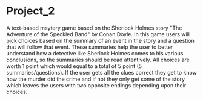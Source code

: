 # Project_2
A text-based msytery game based on the Sherlock Holmes story "The Adventure of the Speckled Band" by Conan Doyle. In this game users will pick choices based on the summary of an event in the story and a question that will follow that event. These summaries help the user to better understand how a detective like Sherlock Holmes comes to his various conclusions, so the summaries should be read attentively. All choices are worth 1 point which would equal to a total of 5 point (5 summaries/questions). If the user gets all the clues correct they get to know how the murder did the crime and if not they only get some of the story which leaves the users with two opposite endings depending upon their choices. 